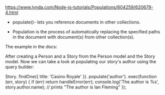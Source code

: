 https://www.lynda.com/Node-js-tutorials/Populations/604259/620679-4.html

- populate()- lets you reference documents in other collections.

- Population is the process of automatically replacing the specified paths in the document with document(s) from other collection(s).

The example in the docs:

After creating a Person and a Story from the Person model and the Story model. Now we can take a look at populating our story's author using the query builder:

Story.
  findOne({ title: 'Casino Royale' }).
  populate('author').
  exec(function (err, story) {
    if (err) return handleError(err);
    console.log('The author is %s', story.author.name);
    // prints "The author is Ian Fleming"
  });

